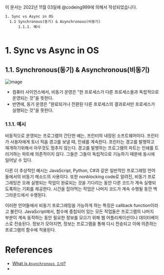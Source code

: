 
이 문서는 2022년 11월 03일에 @codeing999에 의해서 작성되었습니다.
```
1. Sync vs Async in OS
  1.1 Synchronous(동기) & Asynchronous(비동기)
      1.1.1. 예시
      
```

# 1. Sync vs Async in OS
## 1.1. Synchronous(동기) & Asynchronous(비동기)
![image](https://user-images.githubusercontent.com/109027875/199735442-a3088435-afe7-4c62-be8f-533fdf4c3557.png)

- 컴퓨터 사이언스에서, 비동기 운영은 "한 프로세스가 다른 프로세스들과 독립적으로 운영되는 것"을 뜻한다.
- 반면에, 동기 운영은 "완료되거나 전환된 다른 프로세스의 결과로서만 프로세스가 실행되는 것"을 뜻한다.

### 1.1.1. 예시
비동적으로 운영되는 프로그램의 간단한 예는, 프린터의 내장된 소프트웨어이다.
프린터가 사용자에게 토너 적음 경고를 보낼 때, 인쇄를 계속한다.
프린터는 경고를 발행하고 재개하기위해서 아무것도 멈추지 않는다.
경고를 발행하는 프로그램의 파트는 인쇄를 트리거하는 파트에 의존적이지 않다.
그들은 그들이 독립적으로 기능하기 때문에 동시에 일어날 수 있다.

다른 더 추상적인 예시는 JavaScript, Python, C#과 같은 일반적인 프로그래밍 언어들에서의 비동기 메소드의 사용이다.
또한 nonblocking code로 알려진, 비동기 프로그래밍은 오래 실행되는 작업이 완료되는 것을 기다리는 동안 다른 코드가 계속 실행되도록하는 기회를 제공한다.
시간을 잡아먹는 작업은 나머지 코드가 계속 수행될 동안 백그라운드에서 수행된다.

이러한 언어들에서 비동기 프로그래밍을 가능하게 하는 특징은 callback function이라고 불린다. 
JavaScript에서, 함수에 중첩되어 있는 모든 작업들은 프로그램의 나머지 부분이 계속 동작하는 동안 필요한 정보를 모으기 위해 웹 어플리케이션이나 데이터베이스로 전송된다.
정보가 모아지면, 정보는 프로그램을 통해 다시 전송되고 이에 의존하는 프로그램의 함수에 적용된다. 



# References
- [What is `Asynchronous I/O`?](https://medium.com/nerd-for-tech/what-is-asynchronous-i-o-b37994359471)
- 
